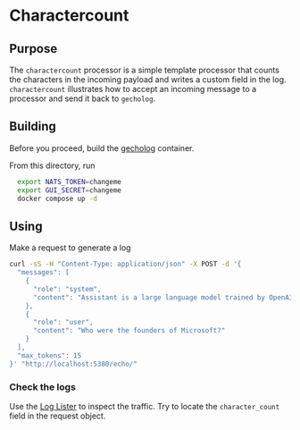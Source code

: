 # Charactercount

## Purpose

The `charactercount` processor is a simple template processor that counts the characters in the incoming payload and writes a custom field in the log. `charactercount` illustrates how to accept an incoming message to a processor and send it back to `gecholog`.

## Building

Before you proceed, build the [gecholog](https://github.com/direktoren/gecholog) container.

From this directory, run

```sh
  export NATS_TOKEN=changeme
  export GUI_SECRET=changeme
  docker compose up -d
```

## Using

Make a request to generate a log

```sh
curl -sS -H "Content-Type: application/json" -X POST -d '{
  "messages": [
    {
      "role": "system",
      "content": "Assistant is a large language model trained by OpenAI."
    },
    {
      "role": "user",
      "content": "Who were the founders of Microsoft?"
    }
  ],
  "max_tokens": 15
}' "http://localhost:5380/echo/"
```

### Check the logs

Use the [Log Lister](http://localhost:8080/logs) to inspect the traffic. Try to locate the `character_count` field in the request object.
